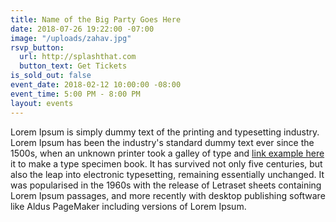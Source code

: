 ```yaml
---
title: Name of the Big Party Goes Here
date: 2018-07-26 19:22:00 -07:00
image: "/uploads/zahav.jpg"
rsvp_button:
  url: http://splashthat.com
  button_text: Get Tickets
is_sold_out: false
event_date: 2018-02-12 10:00:00 -08:00
event_time: 5:00 PM - 8:00 PM
layout: events
---
```


Lorem Ipsum is simply dummy text of the printing and typesetting industry. Lorem Ipsum has been the industry's standard dummy text ever since the 1500s, when an unknown printer took a galley of type and [link example here](http://google.com) it to make a type specimen book. It has survived not only five centuries, but also the leap into electronic typesetting, remaining essentially unchanged. It was popularised in the 1960s with the release of Letraset sheets containing Lorem Ipsum passages, and more recently with desktop publishing software like Aldus PageMaker including versions of Lorem Ipsum.
